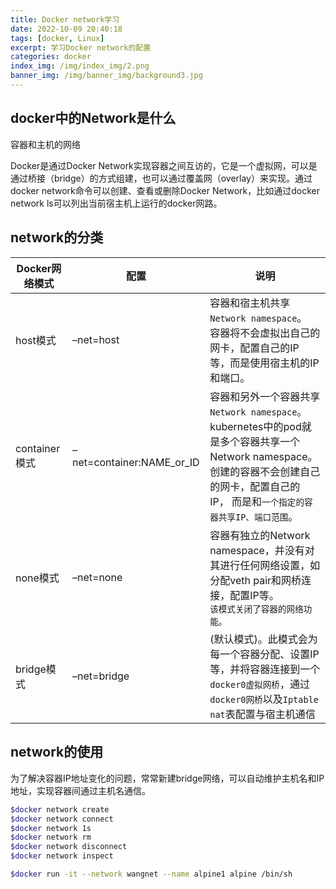 ```yaml
---
title: Docker network学习
date: 2022-10-09 20:40:18
tags: [docker, Linux]
excerpt: 学习Docker network的配置
categories: docker
index_img: /img/index_img/2.png
banner_img: /img/banner_img/background3.jpg
---
```



## docker中的Network是什么
<p class="note note-primary">容器和主机的网络</p>

Docker是通过Docker Network实现容器之间互访的，它是一个虚拟网，可以是通过桥接（bridge）的方式组建，也可以通过覆盖网（overlay）来实现。通过docker network命令可以创建、查看或删除Docker Network，比如通过docker network ls可以列出当前宿主机上运行的docker网路。

## network的分类
<table><thead><tr><th>Docker网络模式</th><th>配置</th><th>说明</th></tr></thead><tbody><tr><td>host模式</td><td>–net=host</td><td>容器和宿主机共享<code>Network namespace</code>。 <br>容器将不会虚拟出自己的网卡，配置自己的IP 等，而是使用宿主机的IP和端口。</td></tr><tr><td>container模式</td><td>–net=container:NAME_or_ID</td><td>容器和另外一个容器共享<code>Network namespace</code>。<br> kubernetes中的pod就是多个容器共享一个Network namespace。<br> 创建的容器不会创建自己的网卡，配置自己的 IP， 而是和<code>一个指定的容器共享IP、端口范围</code>。</td></tr><tr><td>none模式</td><td>–net=none</td><td>容器有独立的Network namespace，并没有对其进行任何网络设置，如分配veth pair和网桥连接，配置IP等。<br> <code>该模式关闭了容器的网络功能。</code></td></tr><tr><td>bridge模式</td><td>–net=bridge</td><td>(默认模式)。此模式会为每一个容器分配、设置IP等，并将容器连接到一个<code>docker0虚拟网桥</code>，通过<code>docker0网桥</code>以及<code>Iptable nat</code>表配置与宿主机通信</td></tr><tr></tr></tbody></table>


## network的使用

为了解决容器IP地址变化的问题，常常新建bridge网络，可以自动维护主机名和IP地址，实现容器间通过主机名通信。

```sh
$docker network create
$docker network connect
$docker network 1s
$docker network rm
$docker network disconnect
$docker network inspect
```

```sh
$docker run -it --network wangnet --name alpine1 alpine /bin/sh
```